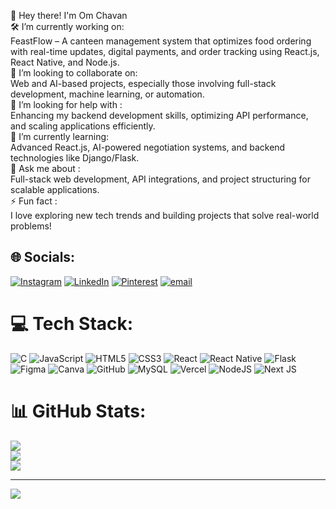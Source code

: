 👋 Hey there! I'm Om Chavan<br>🛠 I’m currently working on:  <br>FeastFlow – A canteen management system that optimizes food ordering with real-time updates, digital payments, and order tracking using React.js, React Native, and Node.js.<br>👥 I’m looking to collaborate on: <br>Web and AI-based projects, especially those involving full-stack development, machine learning, or automation.<br>🤝 I’m looking for help with :<br>Enhancing my backend development skills, optimizing API performance, and scaling applications efficiently.<br>🌱 I’m currently learning: <br>Advanced React.js, AI-powered negotiation systems, and backend technologies like Django/Flask.<br> 💬 Ask me about :<br>Full-stack web development, API integrations, and project structuring for scalable applications.<br>⚡ Fun fact :<br>I love exploring new tech trends and building projects that solve real-world problems!<br>


## 🌐 Socials:
[![Instagram](https://img.shields.io/badge/Instagram-%23E4405F.svg?logo=Instagram&logoColor=white)](https://instagram.com/om-chavan-003) [![LinkedIn](https://img.shields.io/badge/LinkedIn-%230077B5.svg?logo=linkedin&logoColor=white)](https://linkedin.com/in/om-chavan003) [![Pinterest](https://img.shields.io/badge/Pinterest-%23E60023.svg?logo=Pinterest&logoColor=white)](https://pinterest.com/Om_mmi) [![email](https://img.shields.io/badge/Email-D14836?logo=gmail&logoColor=white)](mailto:omsanjay975@gmail.com) 

# 💻 Tech Stack:
![C](https://img.shields.io/badge/c-%2300599C.svg?style=for-the-badge&logo=c&logoColor=white) ![JavaScript](https://img.shields.io/badge/javascript-%23323330.svg?style=for-the-badge&logo=javascript&logoColor=%23F7DF1E) ![HTML5](https://img.shields.io/badge/html5-%23E34F26.svg?style=for-the-badge&logo=html5&logoColor=white) ![CSS3](https://img.shields.io/badge/css3-%231572B6.svg?style=for-the-badge&logo=css3&logoColor=white) ![React](https://img.shields.io/badge/react-%2320232a.svg?style=for-the-badge&logo=react&logoColor=%2361DAFB) ![React Native](https://img.shields.io/badge/react_native-%2320232a.svg?style=for-the-badge&logo=react&logoColor=%2361DAFB) ![Flask](https://img.shields.io/badge/flask-%23000.svg?style=for-the-badge&logo=flask&logoColor=white) ![Figma](https://img.shields.io/badge/figma-%23F24E1E.svg?style=for-the-badge&logo=figma&logoColor=white) ![Canva](https://img.shields.io/badge/Canva-%2300C4CC.svg?style=for-the-badge&logo=Canva&logoColor=white) ![GitHub](https://img.shields.io/badge/github-%23121011.svg?style=for-the-badge&logo=github&logoColor=white) ![MySQL](https://img.shields.io/badge/mysql-4479A1.svg?style=for-the-badge&logo=mysql&logoColor=white) ![Vercel](https://img.shields.io/badge/vercel-%23000000.svg?style=for-the-badge&logo=vercel&logoColor=white) ![NodeJS](https://img.shields.io/badge/node.js-6DA55F?style=for-the-badge&logo=node.js&logoColor=white) ![Next JS](https://img.shields.io/badge/Next-black?style=for-the-badge&logo=next.js&logoColor=white)
# 📊 GitHub Stats:
![](https://github-readme-stats.vercel.app/api?username=Omm-codes&theme=dark&hide_border=false&include_all_commits=false&count_private=false)<br/>
![](https://nirzak-streak-stats.vercel.app/?user=Omm-codes&theme=dark&hide_border=false)<br/>
![](https://github-readme-stats.vercel.app/api/top-langs/?username=Omm-codes&theme=dark&hide_border=false&include_all_commits=false&count_private=false&layout=compact)

---
[![](https://visitcount.itsvg.in/api?id=Omm-codes&icon=0&color=0)](https://visitcount.itsvg.in)

<!-- Proudly created with GPRM ( https://gprm.itsvg.in ) -->
<!--
**Omm-codes/Omm-codes** is a ✨ _special_ ✨ repository because its `README.md` (this file) appears on your GitHub profile.

Here are some ideas to get you started:

- 🔭 I’m currently working on ...
- 🌱 I’m currently learning ...
- 👯 I’m looking to collaborate on ...
- 🤔 I’m looking for help with ...
- 💬 Ask me about ...
- 📫 How to reach me: ...
- 😄 Pronouns: ...
- ⚡ Fun fact: ...
-->

